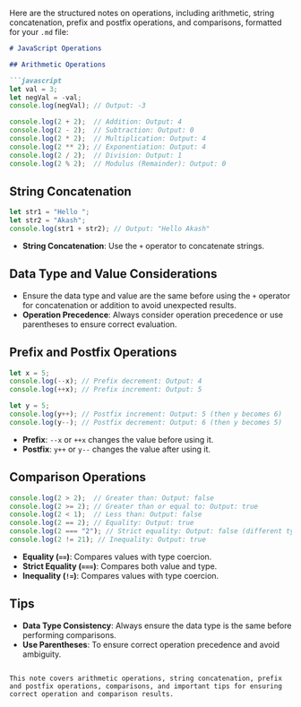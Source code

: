 Here are the structured notes on operations, including arithmetic, string concatenation, prefix and postfix operations, and comparisons, formatted for your `.md` file:

```markdown
# JavaScript Operations

## Arithmetic Operations

```javascript
let val = 3;
let negVal = -val;
console.log(negVal); // Output: -3

console.log(2 + 2);  // Addition: Output: 4
console.log(2 - 2);  // Subtraction: Output: 0
console.log(2 * 2);  // Multiplication: Output: 4
console.log(2 ** 2); // Exponentiation: Output: 4
console.log(2 / 2);  // Division: Output: 1
console.log(2 % 2);  // Modulus (Remainder): Output: 0
```

## String Concatenation

```javascript
let str1 = "Hello ";
let str2 = "Akash";
console.log(str1 + str2); // Output: "Hello Akash"
```
- **String Concatenation**: Use the `+` operator to concatenate strings.

## Data Type and Value Considerations

- Ensure the data type and value are the same before using the `+` operator for concatenation or addition to avoid unexpected results.
- **Operation Precedence**: Always consider operation precedence or use parentheses to ensure correct evaluation.

## Prefix and Postfix Operations

```javascript
let x = 5;
console.log(--x); // Prefix decrement: Output: 4
console.log(++x); // Prefix increment: Output: 5

let y = 5;
console.log(y++); // Postfix increment: Output: 5 (then y becomes 6)
console.log(y--); // Postfix decrement: Output: 6 (then y becomes 5)
```
- **Prefix**: `--x` or `++x` changes the value before using it.
- **Postfix**: `y++` or `y--` changes the value after using it.

## Comparison Operations

```javascript
console.log(2 > 2);  // Greater than: Output: false
console.log(2 >= 2); // Greater than or equal to: Output: true
console.log(2 < 1);  // Less than: Output: false
console.log(2 == 2); // Equality: Output: true
console.log(2 === "2"); // Strict equality: Output: false (different types)
console.log(2 != 21); // Inequality: Output: true
```
- **Equality (`==`)**: Compares values with type coercion.
- **Strict Equality (`===`)**: Compares both value and type.
- **Inequality (`!=`)**: Compares values with type coercion.

## Tips

- **Data Type Consistency**: Always ensure the data type is the same before performing comparisons.
- **Use Parentheses**: To ensure correct operation precedence and avoid ambiguity.

```

This note covers arithmetic operations, string concatenation, prefix and postfix operations, comparisons, and important tips for ensuring correct operation and comparison results.